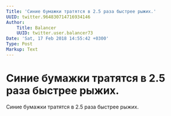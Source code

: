 ```yaml
---
Title: 'Синие бумажки тратятся в 2.5 раза быстрее рыжих.'
UUID: twitter.964830714716934146
Author:
    Title: Balancer
    UUID: twitter.user.balancer73
Date: 'Sat, 17 Feb 2018 14:55:42 +0300'
Type: Post
Markup: Text
---
```


# Синие бумажки тратятся в 2.5 раза быстрее рыжих.

Синие бумажки тратятся в 2.5 раза быстрее рыжих.